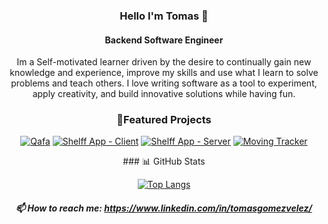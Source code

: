 <div align="center">

### Hello I'm Tomas 👋
#### Backend Software Engineer
 

Im a Self-motivated learner driven by the desire to continually gain new knowledge and experience, improve my skills and use what I learn to solve problems and teach others. 
I love writing software as a tool to experiment, apply creativity, and build innovative solutions while having fun.

### 🚀Featured Projects

[![Qafa](https://github-readme-stats.vercel.app/api/pin/?username=samvvw&repo=coffee-connect&show_owner=true&show_icons=true)](https://github.com/samvvw/coffee-connect)
[![Shelff App - Client](https://github-readme-stats.vercel.app/api/pin/?username=samvvw&repo=shelff-app&show_owner=true&show_icons=true)](https://github.com/samvvw/shelff-app)
[![Shelff App - Server](https://github-readme-stats.vercel.app/api/pin/?username=samvvw&repo=shelff-server&show_owner=true&show_icons=true)](https://github.com/samvvw/shelff-server)
[![Moving Tracker](https://github-readme-stats.vercel.app/api/pin/?username=jharteaga&repo=moving-tracker-pwa&show_owner=true&show_icons=true)](https://github.com/jharteaga/moving-tracker-pwa)


<p align="center"> </p>
### 📊 GitHub Stats

[![Top Langs](https://github-readme-stats.vercel.app/api/top-langs/?username=tomasgvgt&layout=compact&show_icons=true)](https://github.com/tomasgvgt)
 


##### 📫 How to reach me: https://www.linkedin.com/in/tomasgomezvelez/
 </div>
